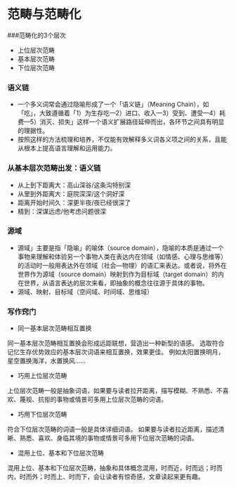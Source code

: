 # 范畴与范畴化
###范畴化的3个层次
- 上位层次范畴
- 基本层次范畴
- 下位层次范畴
### 语义链
- 一个多义词常会通过隐喻形成了一个「语义链」（Meaning	Chain），如「吃」，大致遵循着「1）为生存吃—2）进口、收入—3）受到、遭受—4）耗费—5）消灭、损失」这样一个语义扩展路径延伸而出，各环节之间具有明显的理据性。
- 按照这样的方法梳理和培养，不仅能有效解释多义词各义项之间的关系，且能从根本上提高语言理解和运用能力。
### 从基本层次范畴出发：语义链
- 从上到下距离大：高山深谷/这条沟特别深
- 从里到外距离大：庭院深深/这个洞好深
- 距离开始时间久：深更半夜/夜已经很深了
- 精到：深谋远虑/他考虑问题很深
### 源域
- 源域」主要是指「隐喻」的喻体（source	domain），隐喻的本质是通过一个事物来理解和体验另一个事物人类在表达内在领域（如情感、心理与思维等）的活动时一般用表达外在领域（社会—物理）的语汇来表达。或者说，将外在世界作为源域（source	domain）映射到作为目标域（target	domain）的内在世界，从语言表达的层次来看，即抽象的概念往往源于具体的事物。
- 源域、映射、目标域（空间域、时间域、思维域）
### 写作窍门
- 同一基本层次范畴相互置换

同一基本层次范畴相互置换会形成远距联想，营造出一种新型的语感。
选取符合记忆生存优势效应的基本层次词语来相互置换，效果更佳。
例如太阳置换明月，星空置换海洋，水置换风……

- 巧用上位层次范畴

上位层次范畴一般是抽象词语，如果要与读者拉开距离，描写模糊、不熟悉、不喜欢、蔑视、抗拒的事物或情景可多用上位层次范畴的词语。

- 巧用下位层次范畴

符合下位层次范畴的词语一般是具体详细词语。
如果要与读者拉近距离，描述清晰、熟悉、喜欢、身临其境的事物或情景可多用下位层次范畴的词语。

- 混用上位、基本和下位层次范畴

混用上位、基本和下位层次范畴，抽象和具体概念混用，时而近，时而远；时而内，时而外；时而上、时而下，会让读者有惊奇感，文章读起来更有趣。

